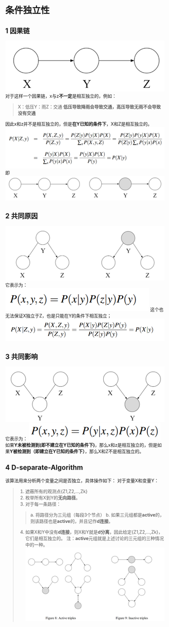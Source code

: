 # 条件独立性
## 1 因果链
![alt text](image-56.png)
对于这样一个因果链，x与z**不一定**是相互独立的，例如：
> X：低压Y：雨Z：交通
> **低压导致降雨会导致交通，高压导致无雨不会导致没有交通**

因此x和z并不是相互独立的，但是**在Y已知的条件下**，X和Z是相互独立的。
![alt text](image-57.png)
即
![alt text](image-60.png)
## 2 共同原因
![alt text](image-59.png)
它表示为：
![alt text](image-64.png)
这个也无法保证X独立于Z，也是只能在Y的条件下相互独立；
![alt text](image-61.png)
## 3 共同影响
![alt text](image-62.png)
它表示为：
![alt text](image-63.png)
如果**Y未被检测到(即不建立在Y已知的条件下)**，那么x和z是相互独立的，但是如果**Y被检测到（即建立在Y已知的条件下）**，那么X和Z不是相互独立的。
## 4 D-separate-Algorithm
该算法用来分析两个变量之间是否独立，具体操作如下：
对于变量X和变量Y：
> 1. 遮蔽所有的观测点{Z1,Z2,...,Zk}
> 2. 枚举所有X到Y的**无向路径**。
> 3. 对于每一条路径：
> > a. 将路径分为三元组（每段3个节点）
> > b. 如果三元组都是**active**的，则该路径也是**active**的，并且记作**d连接**。
> 4. 如果X和Y中没有**d连接**，则X和Y就是**d分离**，因此给定{Z1,Z2,...,Zk}，它们是相互独立的。
> 注：**active**元组就是上述讨论的三元组的三种情况中的一种。
> ![alt text](image-65.png)



